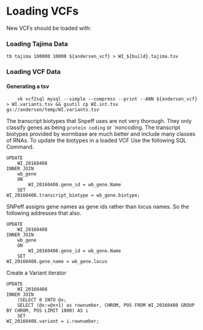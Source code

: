
# Loading VCFs

New VCFs should be loaded with:


### Loading Tajima Data

```
tb tajima 100000 10000 ${andersen_vcf} > WI_${build}.tajima.tsv
```




### Loading VCF Data

#### Generating a tsv

```
	vk vcf2sql mysql --simple --compress --print --ANN ${andersen_vcf} > WI.variants.tsv && gsutil cp WI.int.tsv gs://andersen/temp/WI.variants.tsv
```

The transcript biotypes that Snpeff uses are not very thorough. They only classify genes as being `protein coding` or `noncoding. The transcript biotypes provided by wormbase are much better and include many classes of RNAs. To update the biotypes in a loaded VCF Use the following SQL Command.

```
UPDATE 
	WI_20160408
INNER JOIN
	wb_gene
	ON
		WI_20160408.gene_id = wb_gene.Name
	SET
WI_20160408.transcript_biotype = wb_gene.biotype;
```

SNPeff assigns gene names as gene ids rather than locus names. So the following addresses that also.

```
UPDATE
	WI_20160408
INNER JOIN
	wb_gene
	ON
		WI_20160408.gene_id = wb_gene.Name
	SET
WI_20160408.gene_name = wb_gene.locus
```

Create a Variant iterator

```
UPDATE
	WI_20160408
INNER JOIN
	(SELECT 0 INTO @x;
	SELECT (@x:=@x+1) as rownumber, CHROM, POS FROM WI_20160408 GROUP BY CHROM, POS LIMIT 1000) AS i
	SET
WI_20160408.variant = i.rownumber;
```